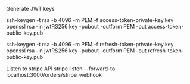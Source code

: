 Generate JWT keys

ssh-keygen -t rsa -b 4096 -m PEM -f access-token-private-key.key
openssl rsa -in jwtRS256.key -pubout -outform PEM -out access-token-public-key.pub

ssh-keygen -t rsa -b 4096 -m PEM -f refresh-token-private-key.key
openssl rsa -in jwtRS256.key -pubout -outform PEM -out refresh-token-public-key.pub

Listen to stripe API
stripe listen --forward-to localhost:3000/orders/stripe_webhook
